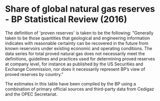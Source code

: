 # Share of global natural gas reserves - BP Statistical Review (2016)

The definition of 'proven reserves' is taken to be the following: "Generally taken to be those quantities that geological and engineering information indicates with reasonable certainty can be recovered in the future from known reservoirs under existing economic and operating conditions. The data series for total proved natural gas does not necessarily meet the definitions, guidelines and practices used for determining proved reserves at company level, for instance as published by the US Securities and Exchange Commission, nor does it necessarily represent BP’s view of proved reserves by country."

The estimates in this table have been compiled by the BP using a combination of primary official sources and third-party data from Cedigaz and the OPEC Secretariat.